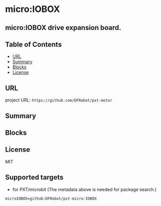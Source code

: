 # micro:IOBOX

micro:IOBOX drive expansion board.
---------------------------------------------------------

## Table of Contents

* [URL](#url)
* [Summary](#summary)
* [Blocks](#blocks)
* [License](#license)

## URL
project URL:  ```https://github.com/DFRobot/pxt-motor```

## Summary

## Blocks

## License

MIT

## Supported targets

* for PXT/microbit
(The metadata above is needed for package search.)
```package
microIOBOX=github:DFRobot/pxt-micro-IOBOX
```
